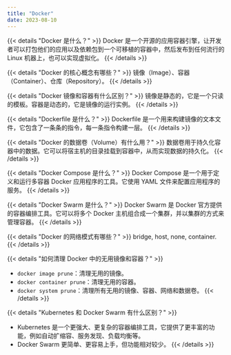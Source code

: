 ```yaml
---
title: "Docker"
date: 2023-08-10
---
```


{{< details "Docker 是什么？" >}}
Docker 是一个开源的应用容器引擎，让开发者可以打包他们的应用以及依赖包到一个可移植的容器中，然后发布到任何流行的 Linux 机器上，也可以实现虚拟化。
{{< /details >}}

{{< details "Docker 的核心概念有哪些？" >}}
镜像（Image）、容器（Container）、仓库（Repository）。
{{< /details >}}

{{< details "Docker 镜像和容器有什么区别？" >}}
镜像是静态的，它是一个只读的模板。容器是动态的，它是镜像的运行实例。
{{< /details >}}

{{< details "Dockerfile 是什么？" >}}
Dockerfile 是一个用来构建镜像的文本文件，它包含了一条条的指令，每一条指令构建一层。
{{< /details >}}

{{< details "Docker 的数据卷（Volume）有什么用？" >}}
数据卷用于持久化容器中的数据。它可以将宿主机的目录挂载到容器中，从而实现数据的持久化。
{{< /details >}}

{{< details "Docker Compose 是什么？" >}}
Docker Compose 是一个用于定义和运行多容器 Docker 应用程序的工具。它使用 YAML 文件来配置应用程序的服务。
{{< /details >}}

{{< details "Docker Swarm 是什么？" >}}
Docker Swarm 是 Docker 官方提供的容器编排工具。它可以将多个 Docker 主机组合成一个集群，并以集群的方式来管理容器。
{{< /details >}}

{{< details "Docker 的网络模式有哪些？" >}}
bridge, host, none, container.
{{< /details >}}

{{< details "如何清理 Docker 中的无用镜像和容器？" >}}
- `docker image prune`：清理无用的镜像。
- `docker container prune`：清理无用的容器。
- `docker system prune`：清理所有无用的镜像、容器、网络和数据卷。
{{< /details >}}

{{< details "Kubernetes 和 Docker Swarm 有什么区别？" >}}
- Kubernetes 是一个更强大、更复杂的容器编排工具，它提供了更丰富的功能，例如自动扩缩容、服务发现、负载均衡等。
- Docker Swarm 更简单、更容易上手，但功能相对较少。
{{< /details >}} 